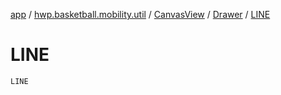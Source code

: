 [app](../../../index.md) / [hwp.basketball.mobility.util](../../index.md) / [CanvasView](../index.md) / [Drawer](index.md) / [LINE](.)

# LINE

`LINE`